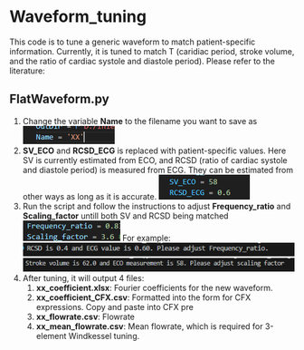 # Waveform_tuning
This code is to tune a generic waveform to match patient-specific information. Currently, it is tuned to match T (caridiac period, stroke volume, and the ratio of cardiac systole and diastole period). Please refer to the literature:

## FlatWaveform.py
1. Change the variable **Name** to the filename you want to save as
 ![alt text](image.png)
1.  **SV_ECO** and **RCSD_ECG** is replaced with patient-specific values. Here SV is currently estimated from ECO, and RCSD (ratio of cardiac systole and diastole period) is measured from ECG. They can be estimated from other ways as long as it is accurate.
     ![alt text](image-1.png)
2. Run the script and follow the instructions to adjust **Frequency_ratio** and **Scaling_factor** untill both SV and RCSD being matched
 ![alt text](image-2.png)
For example:
![alt text](image-3.png)
![alt text](image-4.png)
4. After tuning, it will output 4 files:
   1. **xx_coefficient.xlsx**: Fourier coefficients for the new waveform.
   2. **xx_coefficient_CFX.csv**: Formatted into the form for CFX expressions. Copy and paste into CFX pre
   3. **xx_flowrate.csv**: Flowrate
   4. **xx_mean_flowrate.csv**: Mean flowrate, which is required for 3-element Windkessel tuning.
